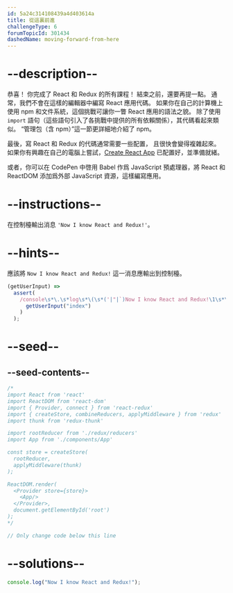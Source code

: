 ```yaml
---
id: 5a24c314108439a4d403614a
title: 從這裏前進
challengeType: 6
forumTopicId: 301434
dashedName: moving-forward-from-here
---
```


# --description--

恭喜！ 你完成了 React 和 Redux 的所有課程！ 結束之前，還要再提一點。 通常，我們不會在這樣的編輯器中編寫 React 應用代碼。 如果你在自己的計算機上使用 npm 和文件系統，這個挑戰可讓你一瞥 React 應用的語法之貌。 除了使用 `import` 語句（這些語句引入了各挑戰中提供的所有依賴關係），其代碼看起來類似。 “管理包（含 npm）”這一節更詳細地介紹了 npm。

最後，寫 React 和 Redux 的代碼通常需要一些配置， 且很快會變得複雜起來。 如果你有興趣在自己的電腦上嘗試，<a href="https://github.com/facebookincubator/create-react-app" target="_blank" rel="nofollow">Create React App</a> 已配置好，並準備就緒。

或者，你可以在 CodePen 中啓用 Babel 作爲 JavaScript 預處理器，將 React 和 ReactDOM 添加爲外部 JavaScript 資源，這樣編寫應用。

# --instructions--

在控制檯輸出消息 `'Now I know React and Redux!'`。

# --hints--

應該將 `Now I know React and Redux!` 這一消息應輸出到控制檯。

```js
(getUserInput) =>
  assert(
    /console\s*\.\s*log\s*\(\s*('|"|`)Now I know React and Redux!\1\s*\)/.test(
      getUserInput("index")
    )
  );
```

# --seed--

## --seed-contents--

```jsx
/*
import React from 'react'
import ReactDOM from 'react-dom'
import { Provider, connect } from 'react-redux'
import { createStore, combineReducers, applyMiddleware } from 'redux'
import thunk from 'redux-thunk'

import rootReducer from './redux/reducers'
import App from './components/App'

const store = createStore(
  rootReducer,
  applyMiddleware(thunk)
);

ReactDOM.render(
  <Provider store={store}>
    <App/>
  </Provider>,
  document.getElementById('root')
);
*/

// Only change code below this line
```

# --solutions--

```jsx
console.log("Now I know React and Redux!");
```
